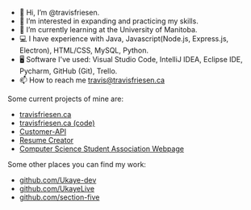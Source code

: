 - 👋 Hi, I’m @travisfriesen.
- 👀 I’m interested in expanding and practicing my skills.
- 🌱 I’m currently learning at the University of Manitoba.
- 💻 I have experience with Java, Javascript(Node.js, Express.js, Electron), HTML/CSS, MySQL, Python.
- 🖥️ Software I've used: Visual Studio Code, IntelliJ IDEA, Eclipse IDE, Pycharm, GitHub (Git), Trello.
- 📫 How to reach me [travis@travisfriesen.ca](mailto:travis@travisfriesen.ca)

Some current projects of mine are:
- [travisfriesen.ca](https://travisfriesen.ca)
- [travisfriesen.ca (code)](https://github.com/travisfriesen/travisfriesen-ca)
- [Customer-API](https://github.com/travisfriesen/customer-api)
- [Resume Creator](https://github.com/travisfriesen/resume)
- [Computer Science Student Association Webpage](https://github.com/umanitoba-cssa/cssa-website-react)


Some other places you can find my work:
- [github.com/Ukaye-dev](https://github.com/ukaye-dev)
- [github.com/UkayeLive](https://github.com/UkayeLive/)
- [github.com/section-five](https://github.com/section-five/)

<!---
travisfriesen/travisfriesen is a ✨ special ✨ repository because its `README.md` (this file) appears on your GitHub profile.
You can click the Preview link to take a look at your changes.
--->
